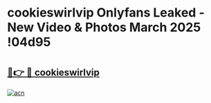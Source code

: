 # cookieswirlvip Onlyfans Leaked - New Video & Photos March 2025 !04d95

# <h2><a href="https://ke2aam.iuczelnia.edu.pl?title=cookieswirlvip&ref=04d95">🔗👉 🔴 cookieswirlvip</a></h2>

[![acn](https://github.com/user-attachments/assets/0f9c940e-d8b0-45ae-aac7-cd30a18b3e1c)](https://ke2aam.iuczelnia.edu.pl?title=cookieswirlvip&ref=04d95)

